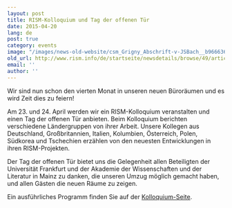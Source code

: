 ```yaml
---
layout: post
title: RISM-Kolloquium und Tag der offenen Tür
date: 2015-04-20
lang: de
post: true
category: events
image: "/images/news-old-website/csm_Grigny_Abschrift-v-JSBach__b9666366c3.jpg"
old_url: http://www.rism.info/de/startseite/newsdetails/browse/49/article/64/rism-colloquium-and-open-house.html
email: ''
author: ''
---
```


Wir sind nun schon den vierten Monat in unseren neuen Büroräumen und es wird Zeit dies zu feiern!


Am 23. und 24. April werden wir ein RISM-Kolloquium veranstalten und einen Tag der offenen Tür anbieten. Beim Kolloquium berichten verschiedene Ländergruppen von ihrer Arbeit. Unsere Kollegen aus Deutschland, Großbritannien, Italien, Kolumbien, Österreich, Polen, Südkorea und Tschechien erzählen von den neuesten Entwicklungen in ihren RISM-Projekten.

Der Tag der offenen Tür bietet uns die Gelegenheit allen Beteiligten der Universität Frankfurt und der Akademie der Wissenschaften und der Literatur in Mainz zu danken, die unseren Umzug möglich gemacht haben, und allen Gästen die neuen Räume zu zeigen.


Ein ausführliches Programm finden Sie auf der [Kolloquium-Seite](/publications/conferences/colloquium-2015.html).